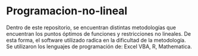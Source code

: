 # Programacion-no-lineal
 
Dentro de este repositorio, se encuentran distintas metodologías que encuentran los puntos óptimos de funciones y restricciones no lineales.
De esta forma, el software utilizado radica en la dificultad de la metodología. 
Se utilizaron los lenguajes de programación de: Excel VBA, R, Mathematica.
